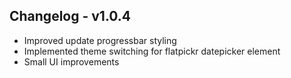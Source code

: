 ## Changelog - v1.0.4

- Improved update progressbar styling
- Implemented theme switching for flatpickr datepicker element
- Small UI improvements
